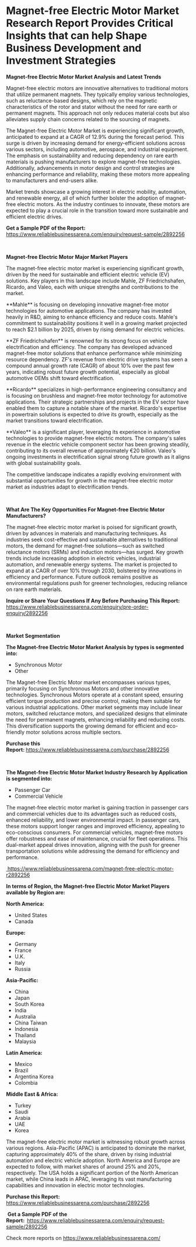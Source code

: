 <p><h1>Magnet-free Electric Motor Market Research Report Provides Critical Insights that can help Shape Business Development and Investment Strategies</h1></p><p><strong>Magnet-free Electric Motor Market Analysis and Latest Trends</strong></p>
<p><p>Magnet-free electric motors are innovative alternatives to traditional motors that utilize permanent magnets. They typically employ various technologies, such as reluctance-based designs, which rely on the magnetic characteristics of the rotor and stator without the need for rare earth or permanent magnets. This approach not only reduces material costs but also alleviates supply chain concerns related to the sourcing of magnets.</p><p>The Magnet-free Electric Motor Market is experiencing significant growth, anticipated to expand at a CAGR of 12.9% during the forecast period. This surge is driven by increasing demand for energy-efficient solutions across various sectors, including automotive, aerospace, and industrial equipment. The emphasis on sustainability and reducing dependency on rare earth materials is pushing manufacturers to explore magnet-free technologies. Additionally, advancements in motor design and control strategies are enhancing performance and reliability, making these motors more appealing to manufacturers and end-users alike.</p><p>Market trends showcase a growing interest in electric mobility, automation, and renewable energy, all of which further bolster the adoption of magnet-free electric motors. As the industry continues to innovate, these motors are expected to play a crucial role in the transition toward more sustainable and efficient electric drives.</p></p>
<p><strong>Get a Sample PDF of the Report:&nbsp;</strong> <a href="https://www.reliablebusinessarena.com/enquiry/request-sample/2892256?utm_campaign=1841&utm_medium=2&utm_source=Github&utm_content=ia&utm_term=15032025&utm_id=magnet-free-electric-motor">https://www.reliablebusinessarena.com/enquiry/request-sample/2892256</a></p>
<p>&nbsp;</p>
<p><strong>Magnet-free Electric Motor Major Market Players</strong></p>
<p><p>The magnet-free electric motor market is experiencing significant growth, driven by the need for sustainable and efficient electric vehicle (EV) solutions. Key players in this landscape include Mahle, ZF Friedrichshafen, Ricardo, and Valeo, each with unique strengths and contributions to the market.</p><p>**Mahle** is focusing on developing innovative magnet-free motor technologies for automotive applications. The company has invested heavily in R&D, aiming to enhance efficiency and reduce costs. Mahle's commitment to sustainability positions it well in a growing market projected to reach $2.1 billion by 2025, driven by rising demand for electric vehicles.</p><p>**ZF Friedrichshafen** is renowned for its strong focus on vehicle electrification and efficiency. The company has developed advanced magnet-free motor solutions that enhance performance while minimizing resource dependency. ZF's revenue from electric drive systems has seen a compound annual growth rate (CAGR) of about 10% over the past few years, indicating robust future growth potential, especially as global automotive OEMs shift toward electrification.</p><p>**Ricardo** specializes in high-performance engineering consultancy and is focusing on brushless and magnet-free motor technology for automotive applications. Their strategic partnerships and projects in the EV sector have enabled them to capture a notable share of the market. Ricardo's expertise in powertrain solutions is expected to drive its growth, especially as the market transitions toward electrification.</p><p>**Valeo** is a significant player, leveraging its experience in automotive technologies to provide magnet-free electric motors. The company's sales revenue in the electric vehicle component sector has been growing steadily, contributing to its overall revenue of approximately €20 billion. Valeo's ongoing investments in electrification signal strong future growth as it aligns with global sustainability goals.</p><p>The competitive landscape indicates a rapidly evolving environment with substantial opportunities for growth in the magnet-free electric motor market as industries adapt to electrification trends.</p></p>
<p>&nbsp;</p>
<p><strong>What Are The Key Opportunities For Magnet-free Electric Motor Manufacturers?</strong></p>
<p><p>The magnet-free electric motor market is poised for significant growth, driven by advances in materials and manufacturing techniques. As industries seek cost-effective and sustainable alternatives to traditional motors, the demand for magnet-free solutions—such as switched reluctance motors (SRMs) and induction motors—has surged. Key growth trends include increasing adoption in electric vehicles, industrial automation, and renewable energy systems. The market is projected to expand at a CAGR of over 10% through 2030, bolstered by innovations in efficiency and performance. Future outlook remains positive as environmental regulations push for greener technologies, reducing reliance on rare earth materials.</p></p>
<p><strong>Inquire or Share Your Questions If Any Before Purchasing This Report:</strong> <a href="https://www.reliablebusinessarena.com/enquiry/pre-order-enquiry/2892256?utm_campaign=1841&utm_medium=2&utm_source=Github&utm_content=ia&utm_term=15032025&utm_id=magnet-free-electric-motor">https://www.reliablebusinessarena.com/enquiry/pre-order-enquiry/2892256</a></p>
<p>&nbsp;</p>
<p><strong>Market Segmentation</strong></p>
<p><strong>The Magnet-free Electric Motor Market Analysis by types is segmented into:</strong></p>
<p><ul><li>Synchronous Motor</li><li>Other</li></ul></p>
<p><p>The Magnet-free Electric Motor market encompasses various types, primarily focusing on Synchronous Motors and other innovative technologies. Synchronous Motors operate at a constant speed, ensuring efficient torque production and precise control, making them suitable for various industrial applications. Other market segments may include linear motors, switched reluctance motors, and specialized designs that eliminate the need for permanent magnets, enhancing reliability and reducing costs. This diversification supports the growing demand for efficient and eco-friendly motor solutions across multiple sectors.</p></p>
<p><strong>Purchase this Report:&nbsp;</strong><a href="https://www.reliablebusinessarena.com/purchase/2892256?utm_campaign=1841&utm_medium=2&utm_source=Github&utm_content=ia&utm_term=15032025&utm_id=magnet-free-electric-motor">https://www.reliablebusinessarena.com/purchase/2892256</a></p>
<p>&nbsp;</p>
<p><strong>The Magnet-free Electric Motor Market Industry Research by Application is segmented into:</strong></p>
<p><ul><li>Passenger Car</li><li>Commercial Vehicle</li></ul></p>
<p><p>The magnet-free electric motor market is gaining traction in passenger cars and commercial vehicles due to its advantages such as reduced costs, enhanced reliability, and lower environmental impact. In passenger cars, these motors support longer ranges and improved efficiency, appealing to eco-conscious consumers. For commercial vehicles, magnet-free motors offer robustness and ease of maintenance, crucial for fleet operations. This dual-market appeal drives innovation, aligning with the push for greener transportation solutions while addressing the demand for efficiency and performance.</p></p>
<p><a href="https://www.reliablebusinessarena.com/magnet-free-electric-motor-r2892256?utm_campaign=1841&utm_medium=2&utm_source=Github&utm_content=ia&utm_term=15032025&utm_id=magnet-free-electric-motor">&nbsp;https://www.reliablebusinessarena.com/magnet-free-electric-motor-r2892256</a></p>
<p><strong>In terms of Region, the Magnet-free Electric Motor Market Players available by Region are:</strong></p>
<p>
    <p> <strong> North America: </strong>
        <ul>
            <li>United States</li>
            <li>Canada</li>
        </ul>
        </p> 
    <p> <strong> Europe: </strong>
        <ul>
            <li>Germany</li>
            <li>France</li>
            <li>U.K.</li>
            <li>Italy</li>
            <li>Russia</li>
        </ul>
        </p> 
    <p> <strong> Asia-Pacific: </strong>
        <ul>
            <li>China</li>
            <li>Japan</li>
            <li>South Korea</li>
            <li>India</li>
            <li>Australia</li>
            <li>China Taiwan</li>
            <li>Indonesia</li>
            <li>Thailand</li>
            <li>Malaysia</li>
        </ul>
        </p> 
    <p> <strong> Latin America: </strong>
        <ul>
            <li>Mexico</li>
            <li>Brazil</li>
            <li>Argentina Korea</li>
            <li>Colombia</li>
        </ul>
        </p> 
    <p> <strong> Middle East & Africa: </strong>
        <ul>
            <li>Turkey</li>
            <li>Saudi</li>
            <li>Arabia</li>
            <li>UAE</li>
            <li>Korea</li>
        </ul>
    </p>
    </p>
<p><p>The magnet-free electric motor market is witnessing robust growth across various regions. Asia-Pacific (APAC) is anticipated to dominate the market, capturing approximately 40% of the share, driven by rising industrial automation and electric vehicle adoption. North America and Europe are expected to follow, with market shares of around 25% and 20%, respectively. The USA holds a significant portion of the North American market, while China leads in APAC, leveraging its vast manufacturing capabilities and innovation in electric motor technologies.</p></p>
<p><strong>Purchase this Report: </strong><a href="https://www.reliablebusinessarena.com/purchase/2892256?utm_campaign=1841&utm_medium=2&utm_source=Github&utm_content=ia&utm_term=15032025&utm_id=magnet-free-electric-motor">https://www.reliablebusinessarena.com/purchase/2892256</a></p>
<p>&nbsp;<strong>Get a Sample PDF of the Report:&nbsp;&nbsp;</strong><a href="https://www.reliablebusinessarena.com/enquiry/request-sample/2892256?utm_campaign=1841&utm_medium=2&utm_source=Github&utm_content=ia&utm_term=15032025&utm_id=magnet-free-electric-motor">https://www.reliablebusinessarena.com/enquiry/request-sample/2892256</a></p>
<p><strong></strong></p>
<p>Check more reports on <a href="https://www.reliablebusinessarena.com/?utm_campaign=1841&utm_medium=2&utm_source=Github&utm_content=ia&utm_term=15032025&utm_id=magnet-free-electric-motor">https://www.reliablebusinessarena.com/</a></p>